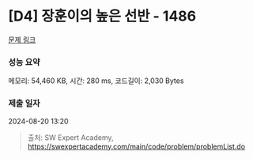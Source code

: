 # [D4] 장훈이의 높은 선반 - 1486 

[문제 링크](https://swexpertacademy.com/main/code/problem/problemDetail.do?contestProbId=AV2b7Yf6ABcBBASw) 

### 성능 요약

메모리: 54,460 KB, 시간: 280 ms, 코드길이: 2,030 Bytes

### 제출 일자

2024-08-20 13:20



> 출처: SW Expert Academy, https://swexpertacademy.com/main/code/problem/problemList.do